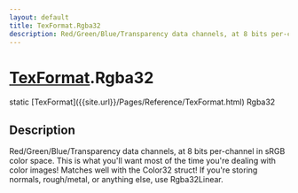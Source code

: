 ```yaml
---
layout: default
title: TexFormat.Rgba32
description: Red/Green/Blue/Transparency data channels, at 8 bits per-channel in sRGB color space. This is what you'll want most of the time you're dealing with color images! Matches well with the Color32 struct! If you're storing normals, rough/metal, or anything else, use Rgba32Linear.
---
```

# [TexFormat]({{site.url}}/Pages/Reference/TexFormat.html).Rgba32

<div class='signature' markdown='1'>
static [TexFormat]({{site.url}}/Pages/Reference/TexFormat.html) Rgba32
</div>

## Description
Red/Green/Blue/Transparency data channels, at 8 bits
per-channel in sRGB color space. This is what you'll want most of
the time you're dealing with color images! Matches well with the
Color32 struct! If you're storing normals, rough/metal, or
anything else, use Rgba32Linear.

